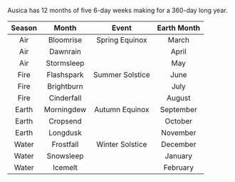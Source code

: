 Ausica has 12 months of five 6-day weeks making for a 360-day long year.

| Season | Month | Event | Earth Month |
|:---:|:---:|:---:|:---:|
| Air | Bloomrise | Spring Equinox | March |
| Air | Dawnrain |  | April |
| Air | Stormsleep |  | May |
| Fire | Flashspark | Summer Solstice | June |
| Fire | Brightburn |  | July |
| Fire | Cinderfall |  | August |
| Earth | Morningdew | Autumn Equinox | September |
| Earth | Cropsend |  | October |
| Earth | Longdusk |  | November |
| Water | Frostfall | Winter Solstice | December |
| Water | Snowsleep |  | January |
| Water | Icemelt |  | February |
